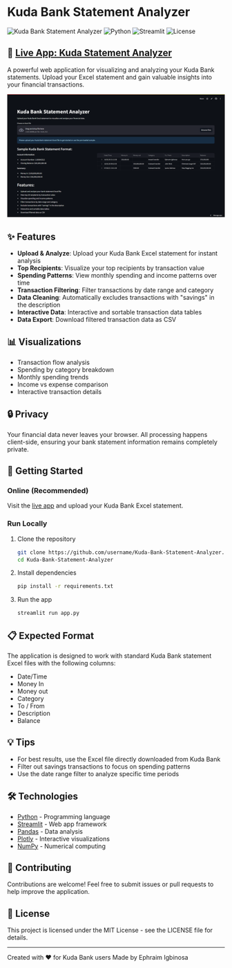 # Kuda Bank Statement Analyzer

![Kuda Bank Statement Analyzer](https://img.shields.io/badge/App-Kuda%20Statement%20Analyzer-00B5AD)
![Python](https://img.shields.io/badge/Python-3.11+-blue)
![Streamlit](https://img.shields.io/badge/Streamlit-1.44.0-FF4B4B)
![License](https://img.shields.io/badge/License-MIT-green)

## 🔗 [Live App: Kuda Statement Analyzer](https://kuda-statement.streamlit.app/)

A powerful web application for visualizing and analyzing your Kuda Bank statements. Upload your Excel statement and gain valuable insights into your financial transactions.

![App Preview](./attached_assets/preview.png)

## ✨ Features

- **Upload & Analyze**: Upload your Kuda Bank Excel statement for instant analysis
- **Top Recipients**: Visualize your top recipients by transaction value
- **Spending Patterns**: View monthly spending and income patterns over time
- **Transaction Filtering**: Filter transactions by date range and category
- **Data Cleaning**: Automatically excludes transactions with "savings" in the description
- **Interactive Data**: Interactive and sortable transaction data tables
- **Data Export**: Download filtered transaction data as CSV

## 📊 Visualizations

- Transaction flow analysis
- Spending by category breakdown
- Monthly spending trends
- Income vs expense comparison
- Interactive transaction details

## 🔒 Privacy

Your financial data never leaves your browser. All processing happens client-side, ensuring your bank statement information remains completely private.

## 🚀 Getting Started

### Online (Recommended)

Visit the [live app](https://kuda-statement.streamlit.app/) and upload your Kuda Bank Excel statement.

### Run Locally

1. Clone the repository
   ```bash
   git clone https://github.com/username/Kuda-Bank-Statement-Analyzer.git
   cd Kuda-Bank-Statement-Analyzer
   ```

2. Install dependencies
   ```bash
   pip install -r requirements.txt
   ```

3. Run the app
   ```bash
   streamlit run app.py
   ```

## 📋 Expected Format

The application is designed to work with standard Kuda Bank statement Excel files with the following columns:
- Date/Time
- Money In
- Money out
- Category
- To / From
- Description
- Balance

## 💡 Tips

- For best results, use the Excel file directly downloaded from Kuda Bank
- Filter out savings transactions to focus on spending patterns
- Use the date range filter to analyze specific time periods

## 🛠️ Technologies

- [Python](https://www.python.org/) - Programming language
- [Streamlit](https://streamlit.io/) - Web app framework
- [Pandas](https://pandas.pydata.org/) - Data analysis
- [Plotly](https://plotly.com/) - Interactive visualizations
- [NumPy](https://numpy.org/) - Numerical computing

## 🤝 Contributing

Contributions are welcome! Feel free to submit issues or pull requests to help improve the application.

## 📜 License

This project is licensed under the MIT License - see the LICENSE file for details.

---

Created with ❤️ for Kuda Bank users
Made by Ephraim Igbinosa